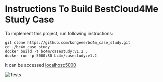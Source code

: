 # Instructions To Build BestCloud4Me Study Case

To implement this project, run following instructions:

```
git clone https://github.com/kongeee/bc4m_case_study.git
cd ./bc4m_case_study
docker build -t bc4m/casestudy:v1.2 .
docker run -p 5000:80 bc4m/casestudy:v1.2
```

It can be accessed [localhost:5000](http://localhost:5000)

![Tests](https://github.com/kongeee/bc4m_case_study/actions/workflows/run-test.yml/badge.svg)
